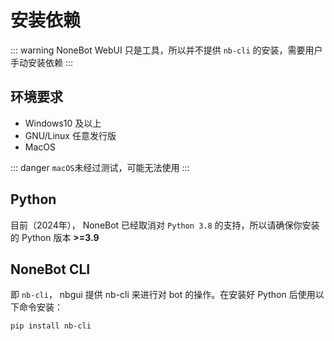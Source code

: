 # 安装依赖

::: warning
NoneBot WebUI 只是工具，所以并不提供 `nb-cli` 的安装，需要用户手动安装依赖
:::

## 环境要求

- Windows10 及以上
- GNU/Linux 任意发行版
- MacOS

::: danger
`macOS`未经过测试，可能无法使用
:::
## Python

目前（2024年）， NoneBot 已经取消对 `Python 3.8` 的支持，所以请确保你安装的 Python 版本 **>=3.9**

## NoneBot CLI

即 `nb-cli`， nbgui 提供 nb-cli 来进行对 bot 的操作。在安装好 Python 后使用以下命令安装：

```
pip install nb-cli
```

